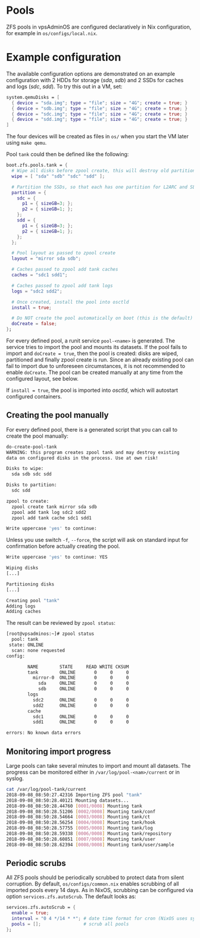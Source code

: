 # Pools
ZFS pools in vpsAdminOS are configured declaratively in Nix configuration, for
example in `os/configs/local.nix`.


# Example configuration
The available configuration options are demonstrated on an example configuration
with 2 HDDs for storage (*sda*, *sdb*) and 2 SSDs for caches and logs
(*sdc*, *sdd*). To try this out in a VM, set:

```nix
system.qemuDisks = [
  { device = "sda.img"; type = "file"; size = "4G"; create = true; }
  { device = "sdb.img"; type = "file"; size = "4G"; create = true; }
  { device = "sdc.img"; type = "file"; size = "4G"; create = true; }
  { device = "sdd.img"; type = "file"; size = "4G"; create = true; }
]
```

The four devices will be created as files in `os/` when you start the VM later
using `make qemu`.

Pool `tank` could then be defined like the following:

```nix
boot.zfs.pools.tank = {
  # Wipe all disks before zpool create, this will destroy old partition tables
  wipe = [ "sda" "sdb" "sdc" "sdd" ];

  # Partition the SSDs, so that each has one partition for L2ARC and SLOG
  partition = {
    sdc = {
      p1 = { sizeGB=3; };
      p2 = { sizeGB=1; };
    };
    sdd = {
      p1 = { sizeGB=3; };
      p2 = { sizeGB=1; };
    };
  };

  # Pool layout as passed to zpool create
  layout = "mirror sda sdb";

  # Caches passed to zpool add tank caches
  caches = "sdc1 sdd1";

  # Caches passed to zpool add tank logs
  logs = "sdc2 sdd2";

  # Once created, install the pool into osctld
  install = true;

  # Do NOT create the pool automatically on boot (this is the default)
  doCreate = false;
};
```

For every defined pool, a runit service `pool-<name>` is generated. The service
tries to import the pool and mounts its datasets. If the pool fails to import
and `doCreate = true`, then the pool is created: disks are wiped, partitioned
and finally zpool create is run. Since an already existing pool can fail to
import due to unforeseen circumstances, it is not recommended to enable
`doCreate`. The pool can be created manually at any time from the configured
layout, see below.

If `install = true`, the pool is imported into *osctld*, which will autostart
configured containers.

## Creating the pool manually
For every defined pool, there is a generated script that you can call to create
the pool manually:

```bash
do-create-pool-tank
WARNING: this program creates zpool tank and may destroy existing
data on configured disks in the process. Use at own risk!

Disks to wipe:
  sda sdb sdc sdd

Disks to partition:
  sdc sdd

zpool to create:
  zpool create tank mirror sda sdb
  zpool add tank log sdc2 sdd2
  zpool add tank cache sdc1 sdd1

Write uppercase 'yes' to continue:
```

Unless you use switch `-f`, `--force`, the script will ask on standard input for
confirmation before actually creating the pool.

```bash
Write uppercase 'yes' to continue: YES

Wiping disks
[...]

Partitioning disks
[...]

Creating pool "tank"
Adding logs
Adding caches
```

The result can be reviewed by `zpool status`:

```bash
[root@vpsadminos:~]# zpool status
  pool: tank
 state: ONLINE
  scan: none requested
config:

        NAME        STATE     READ WRITE CKSUM
        tank        ONLINE       0     0     0
          mirror-0  ONLINE       0     0     0
            sda     ONLINE       0     0     0
            sdb     ONLINE       0     0     0
        logs
          sdc2      ONLINE       0     0     0
          sdd2      ONLINE       0     0     0
        cache
          sdc1      ONLINE       0     0     0
          sdd1      ONLINE       0     0     0

errors: No known data errors
```

## Monitoring import progress
Large pools can take several minutes to import and mount all datasets.
The progress can be monitored either in `/var/log/pool-<nam>/current` or
in syslog.

```bash
cat /var/log/pool-tank/current
2018-09-08_08:50:27.42316 Importing ZFS pool "tank"
2018-09-08_08:50:28.40121 Mounting datasets...
2018-09-08_08:50:28.44760 [0001/0008] Mounting tank
2018-09-08_08:50:28.51206 [0002/0008] Mounting tank/conf
2018-09-08_08:50:28.54664 [0003/0008] Mounting tank/ct
2018-09-08_08:50:28.56254 [0004/0008] Mounting tank/hook
2018-09-08_08:50:28.57755 [0005/0008] Mounting tank/log
2018-09-08_08:50:28.59338 [0006/0008] Mounting tank/repository
2018-09-08_08:50:28.60851 [0007/0008] Mounting tank/user
2018-09-08_08:50:28.62394 [0008/0008] Mounting tank/user/sample
```

## Periodic scrubs
All ZFS pools should be periodically scrubbed to protect data from silent
corruption. By default, `os/configs/common.nix` enables scrubbing of all
imported pools every 14 days. As in NixOS, scrubbing can be configured
via option `services.zfs.autoScrub`. The default looks as:

```nix
services.zfs.autoScrub = {
  enable = true;
  interval = "0 4 */14 * *"; # date time format for cron (NixOS uses systemd calendar format)
  pools = [];                # scrub all pools
};
```
